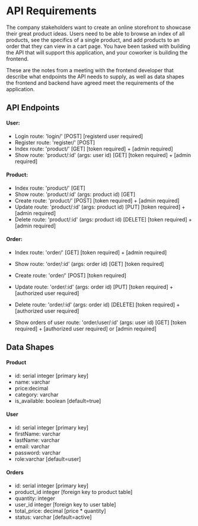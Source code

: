# API Requirements
The company stakeholders want to create an online storefront to showcase their great product ideas. Users need to be able to browse an index of all products, see the specifics of a single product, and add products to an order that they can view in a cart page. You have been tasked with building the API that will support this application, and your coworker is building the frontend.

These are the notes from a meeting with the frontend developer that describe what endpoints the API needs to supply, as well as data shapes the frontend and backend have agreed meet the requirements of the application. 

## API Endpoints

#### User:

- Login route: 'login/' [POST] [registerd user required]
- Register route: 'register/' [POST]
- Index route: 'product/' [GET] [token required] + [admin required]
- Show route: 'product/:id' (args: user id) [GET] [token required] + [admin required]

#### Product:

- Index route: 'product/' [GET] 
- Show route: 'product/:id' (args: product id) [GET]
- Create route: 'product/' [POST] [token required] + [admin required]
- Update route: 'product/:id' (args: product id) [PUT] [token required] + [admin required]
- Delete route: 'product/:id' (args: product id) [DELETE] [token required] + [admin required]

#### Order:

- Index route: 'order/' [GET] [token required] + [admin required]
- Show route: 'order/:id' (args: order id) [GET] [token required]
- Create route: 'order/' [POST]  [token required]
- Update route: 'order/:id' (args: order id) [PUT] [token required] + [authorized user required]
- Delete route: 'order/:id' (args: order id) [DELETE] [token required] + [authorized user required]

- Show orders of user route: 'order/user/:id' (args: user id) [GET]  [token required] + [authorized user required] or [admin required]

## Data Shapes

#### Product
-  id: serial integer [primary key]
- name: varchar
- price:decimal
- category: varchar
- is_available: boolean [default=true]

#### User
- id: serial integer [primary key]
- firstName: varchar
- lastName: varchar
- email: varchar
- password: varchar
- role:varchar [default=user]

#### Orders
- id: serial integer [primary key]
- product_id integer [foreign key to product table]
- quantity: integer
- user_id integer [foreign key to user table]
- total_price: decimal [price * quantity]
- status: varchar [default=active]

